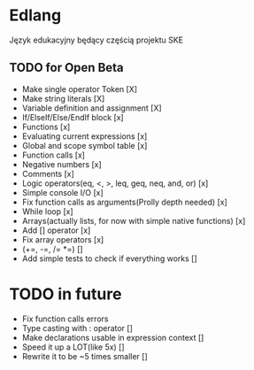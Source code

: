 # Edlang
Język edukacyjny będący częścią projektu SKE


## TODO for Open Beta
* Make single operator Token [X]
* Make string literals [X]
* Variable definition and assignment [X]
* If/ElseIf/Else/EndIf block [x]
* Functions [x]
* Evaluating current expressions [x]
* Global and scope symbol table [x]
* Function calls [x]
* Negative numbers [x]
* Comments [x]
* Logic operators(eq, <, >, leq, geq, neq, and, or) [x]
* Simple console I/O [x]
* Fix function calls as arguments(Prolly depth needed) [x]
* While loop [x]
* Arrays(actually lists, for now with simple native functions) [x]
* Add [] operator [x]
* Fix array operators [x]
* (+=, -=, /= *=) []
* Add simple tests to check if everything works []

# TODO in future

* Fix function calls errors
* Type casting with : operator []
* Make declarations usable in expression context []
* Speed it up a LOT(like 5x) []
* Rewrite it to be ~5 times smaller []
